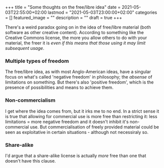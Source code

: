 +++
title =  "Some thoughts on the free/libre idea"
date = 2021-05-03T22:55:00+02:00
lastmod = "2021-05-03T23:00:00+02:00"
categories = []
featured_image = ""
description = ""
draft = true
+++

There's a weird paradox going on in the idea of free/libre material (both software as other creative content). According to something like the Creative Commons license, the more you allow others to do with your material, the freer it is *even if this means that those using it may limit subsequent usage*. 
<!--more-->
### Multiple types of freedom
The free/libre idea, as with most Anglo-American ideas, have a singular focus on what's called 'negative freedom' in philosophy; the *absense* of limitations on something. But there's also 'positive freedom', which is the presence of possibilities and means to achieve them.

### Non-commercialism
I get where the idea comes from, but it irks me to no end. In a strict sense it is true that allowing for commercial use is more free than restricting it: less limitations = more negative freedom and it doesn't inhibit it's non-commercial use. But commercialisation of freely provided material could be seen as exploitative in certain situations - although not necessiraly so. 

### Share-alike
I'd argue that a share-alike license is actually *more* free than one that doesn't have this clause. 
